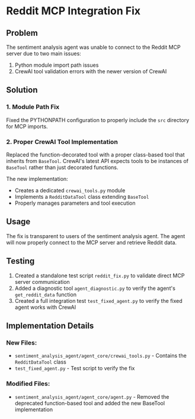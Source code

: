 # Reddit MCP Integration Fix

## Problem

The sentiment analysis agent was unable to connect to the Reddit MCP server due to two main issues:

1. Python module import path issues
2. CrewAI tool validation errors with the newer version of CrewAI

## Solution

### 1. Module Path Fix

Fixed the PYTHONPATH configuration to properly include the `src` directory for MCP imports.

### 2. Proper CrewAI Tool Implementation

Replaced the function-decorated tool with a proper class-based tool that inherits from `BaseTool`. CrewAI's latest API expects tools to be instances of `BaseTool` rather than just decorated functions.

The new implementation:
- Creates a dedicated `crewai_tools.py` module
- Implements a `RedditDataTool` class extending `BaseTool`
- Properly manages parameters and tool execution

## Usage

The fix is transparent to users of the sentiment analysis agent. The agent will now properly connect to the MCP server and retrieve Reddit data.

## Testing

1. Created a standalone test script `reddit_fix.py` to validate direct MCP server communication
2. Added a diagnostic tool `agent_diagnostic.py` to verify the agent's `get_reddit_data` function
3. Created a full integration test `test_fixed_agent.py` to verify the fixed agent works with CrewAI

## Implementation Details

### New Files:
- `sentiment_analysis_agent/agent_core/crewai_tools.py` - Contains the `RedditDataTool` class
- `test_fixed_agent.py` - Test script to verify the fix

### Modified Files:
- `sentiment_analysis_agent/agent_core/agent.py` - Removed the deprecated function-based tool and added the new BaseTool implementation 